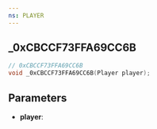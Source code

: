 ```yaml
---
ns: PLAYER
---
```

## _0xCBCCF73FFA69CC6B

```c
// 0xCBCCF73FFA69CC6B
void _0xCBCCF73FFA69CC6B(Player player);
```

## Parameters
* **player**:
